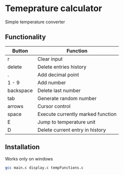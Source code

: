 # Temeprature calculator
Simple temperature converter

## Functionality

| Button | Function |
|--------|----------|
| r | Clear input |
| delete | Delete entries history |
| . | Add decimal point |
| 1 - 9 | Add number |
| backspace | Delete last number |
| tab | Generate random number |
| arrows | Cursor control |
| space | Execute currently marked function |
| E | Jump to temperature unit |
| D | Delete current entry in history |

## Installation 
Works only on windows

```bash
gcc main.c display.c tempFunctions.c
```